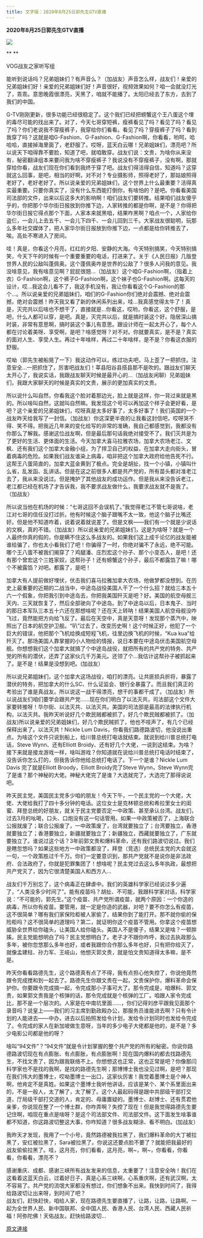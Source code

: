 ```yaml
---
title: 文字版：2020年8月25日郭先生GTV直播
---
```


**2020年8月25日郭先生GTV直播**

**[![](https://3.bp.blogspot.com/-Ln8Wjg19t1Y/X0yfF2hJEdI/AAAAAAAAAu4/wkqTLNI41zoROQz76Ew0DUX8HaiKDOuGQCK4BGAYYCw/s400/20200825.png)](http://3.bp.blogspot.com/-Ln8Wjg19t1Y/X0yfF2hJEdI/AAAAAAAAAu4/wkqTLNI41zoROQz76Ew0DUX8HaiKDOuGQCK4BGAYYCw/s1600/20200825.png)**

**
**



VOG战友之家听写组




能听到说话吗？兄弟姐妹们？有声音么？（加战友）声音怎么样，战友们！亲爱的兄弟姐妹们好！亲爱的兄弟姐妹们好！声音很好，视频效果如何？咱一会就没灯光了，乖乖。意思晚霞很漂亮，天黑了，咱就不能播了。太阳已经去了东方，去到了我们的中国。

G-TV刚刚更新，很多功能已经很稳定了。这个我们已经把螃蟹这个王八蛋这个埋的毒尽可能的找出来了。对了，今天七哥穿短裤，瘦裤看见了吗？看见了吗？看见了吗？你们老说我不穿瘦裤子，我穿给你们看看。看见了吗？穿瘦裤子了吗？看到我穿了吗？这就是咱G-Fashion、G-Fashion、G-Fashion啊，你看看，哟呵，哈哈哈，直接掉海里面了，老舒服了。哎呀，蓝天白云哪！兄弟姐妹们，漂亮吧？所以说天下咱得靠不要脸，知道了吧，就咱敢穿。战友们说：文贵，为啥你从来没有，秘密翻译组本来要问我为啥不穿瘦裤子？我说没有不穿瘦裤子，没有啊，那就穿给你看，战友们现在你们看到我终于穿了吧。战友们得活得自信，知道吗？这穿就这么回事，是吧，相当的好啊，对不对？专业摄影师，照得老好了，那姑娘照得老好了，老好老好了。所以说亲爱的兄弟姐妹们，这个世界上什么最重要？活得真实最重要。只要你真实了，没有什么东西能打倒你，有啥怕的？是吧。你看看美国司法部的文件，出来以后这多大的影响啊！咱们战友们要转推。结果咱们战友傻乎乎的，你把那个华尔街日报放到你推下边，人家转推的都是你啊，是不是？你得把华尔街日报它得点那个下面，人家本来就黑咱，结果咋黑啊？咱点一个，人家给你盗仨，一会儿上去五千、一会儿下四千、一会儿回到三千。大家战友很聪明，玩那么多年社交媒体了，把人家华尔街日报放到你推下边，一点都是给你转推去了，唉。高处不寒进入了房间。

哇！真是，你看这个月亮，红红的夕阳、安静的大海。今天特别搞笑，今天特别搞笑，今天下午的时候有一个重要重要的电话，打进来了。关于《人民日报》几版登世界人民的公敌叫蓬佩奥。这个蓬佩奥咋是世界的公敌了？很多人问我的意见。我没啥意见，我有啥意见啊？屁屁很翘…（加战友）这个咱G-Fashion啊，（指着上衣）G-Fashion啊，这个裤子G-Fashion啊，这个袜子也G-Fashion啊。这每天的设计，哎…我这会儿看不了，我这手机没有，我让你看看这个G-Fashion的那个…。所以说亲爱的兄弟姐妹们，咱们的G-Fashion你们绝对会震撼、绝对会震撼，绝对会震撼！昨天我又看了新的休闲系列出来，哇…我真感觉得太牛了！真是，灭完共以后啥也不想干了，直接就是…你看这，哎哟，你看这，这个舒服，是吧，什么人都可以穿，是吧。真是，灭完共以后，就是搞时装这个好。隐居深山搞时装，非常有意思啊，搞时装这个事儿有意思。跟设计师在一起太开心了，每个人都在讨论着美呀、享受啊，是吧？啥感觉呀？对不对。你就要真实，是不是？真实的面对人生、享受人生。再过十年啥样，再过二十年啥样，是不是？你看这衣服的舒服。

哎呦（郭先生被船晃了一下）我这动作可以，练过功夫吧，马上歪了一把抓住。注意安全…一把抓住了，厉害吧战友们！莘县阳谷县搭县那不是吹的。跟战友们聊天太开心了，我说实话，我跟战友聊天时候是最开心的…（加战友闲聊）兄弟姐妹们，我跟大家聊天的时候是真实的文贵，展示的更加真实的文贵。

所以说什么叫自然，你看我这个脸对着那边光，脸上就是这样，你一背过来就是黑的。所以啥叫自然，这就叫自然嘛。我发现这个号可以再加这个样子会更好看，是吧？这个亲爱的兄弟姐妹们，哎呀真是太多好事了，太多好事了！我们英国的一个战友昨天给我写了一封信。（加战友）你这深更半夜的让我看这封信吧，哎呀哭不得、笑不得。把我近几年来的变化给写的非常的准确，我自己都感觉到，我都没有你那么了解我。感谢这位战友啊，但是最后那句话我绝对接受不了。我们灭共是为了更好的生活、更体面的生活。今天加拿大喜马拉雅农场，加拿大农场老江、文枫、还有我们这个加拿大金融小组，为了捍卫自己的权益，在加拿大走向街头，冒着病毒的危险。如果我们战友谁染上病毒，咱非把这个加拿大政府给他告死不行。这帮王八蛋简直的，加拿大蓝金黄到了极点。完全是胡扯，找一个小镇，小镇叫什么省，乱发函、乱讲话。但是在这之前很多人都是共产党的，所有苗头都对准老江去了，我从来没说过。但是掩护了其他战友的成功运作。但是我从来没告诉老江，老江都已经在机场了才告诉我，我不要求战友做什么，我要求战友就不是我了。（加战友）

所以说当他在机场的时候：“七哥这回不会误机了。”我觉得老江不管七哥说啥，老江对七哥的信任没打过折。他有时候这个脑子跟嘴不太一致，他这个脑子比嘴还好。但是他不知道咋着，说着说着就说差了。但是文枫——我们有一个就是少说话的文枫，真的不错。（加战友）所以说亲爱的兄弟姐妹们，这是为啥呀？就是一个人最终你真的假的，你是瞒不住这么多战友的。如果我们这上成千论亿的战友能被谁给骗了，你也太小看我们了吧！你骗得了一时，你绝对骗不了永远，绝不可能。哪个王八蛋不被我们揭穿了？鸡腿潘、庄烈宏这个孙子、那个小变态人，是吧！还有那个曾宏这个三姓家奴，这帮孙子！还有螃蟹这个孙子，最后不都露馅了嘛！哪个不被露馅？对吧。都露了，是吧！

加拿大有人提前做好埋伏，伏击我们喜马拉雅加拿大农场，他做梦都没想到。在历史上最重要的近期的二战当中，中途岛战役美国人干了一个什么招？就给三本五十六一个假象，你把我引到中途岛去，你把我美国歼灭是吧？好。美国的航空母舰三天内、三天就恢复了，然后全部驶向了中途岛。到了中途岛以后，日本鬼子、当时的那日本军队三本五十六还在那想啥呢？还在天上转呐！结果美国人航空母舰没咋飞过，竟然能把方向给飞反了。最后在天空中，真是天意呀！发现那个蒸汽中，映照出了日本的航空护卫舰。“叭”过去了，改变历史啊！这个时候正好，他犯了一个巨大的错误，他把那个飞机给换成短程飞机，往里边换飞机的时候，“Kua kua”给歼灭了。那场美国人靠掌握的小人物给的情报，说日本要在中途岛伏击美国航空母舰。你想想我们这个加拿大就搞了个中途岛战役，就把所有的共产党的特务、共产党的所有的潜伏，还弄了这家伙几千万美元。还领了个…我估计这帮孙子被抓起来了。是不是！结果是没想到吧。(加战友）

所以说兄弟姐妹们，这个加拿大这场战役，咱打的漂亮。让共匪损兵折将，暴露了潜伏的特务，把加拿大的什么SC、什么证监会、银行全暴露了。而且我们真正的考验出了谁是真战友。所以说这一战干得漂亮，想干的事都干成了。（加战友）所以说战友们咱们要学会跟共产党……现在你们明白了以法灭共，司法部这个文件大家要转推呀！华尔街、以法灭共、以法灭共。美国的司法部是最高的法律执行机构，以法灭共。我昨天听说好几个欺民贼都被抓了，好几个欺民贼都被抓了。（加战友)所以说亲爱的兄弟姐妹们，好几个欺民贼抓了，他也不吱声了，有几个已经保释出来了。以法灭共！Nickle Lum Davis，你看我们路德路波切，他没说出重点。为啥这个文件只说到船上，给川普总统打电话就结束。就说到给川普总统打电话，Steve Wynn、还有Elliott Broidy、还有好几个大佬，一说到这结束。为啥？接下来就是接龙游戏一样，啥叫游戏？你知道就在说给川普总统打电话时结束了，没告诉你怎么打的，但我告诉你他给总统打电话了。下一个是谁？Nickle Lum Davis 完了就是Elliott Broody，Elliott Broidy完了Steve Wynn，Steve Wynn完了是谁？那个神秘的大佬。神秘大佬完了是谁？大选就完了，大选完了那得说说吧。

昨天民主党，美国民主党多少咱的朋友！今天下午，一个民主党的一个大佬，大佬、大佬给我打了四十多分钟的电话。这位女士是克林顿总统和希拉里女士的闺蜜、拜登总统的好朋友，就关于民主党要否定一中政策、甚至承认台湾。战友们，过去3月的吆喝，口头、口炮没有这一句话管用。如果一中政策被否了，上海联合公报就废了；联合公报废了，一中政策废了，台湾就要独立了；台湾要独立，香港就要独立了；香港要独立，新疆就要独立了；新疆独立，西藏就要独立了，广东就要独立了。谁说过这个话？3年前郭文贵和爆料革命，还有我们路波切说过。我们是瞎忽悠吗？如果这些地方一中政策都没了，拜登（竞选）总统民主党的大会就这一句，一个政策胜过千千万。你们一定要意识到，那共产党就不是说你是非法政府、合法政府了，你就是犯罪集团了！想啥呢？民主党过去这么多年执政，最想把共产党灭了，因为它很清楚美国人和西方人…

战友们千万别忘了，这个病毒正在肆虐中。我们的英雄科学家已经说过多少遍了，“人类没多少时间了”。能有疫苗吗？胡扯、不可能，我跟科学家对话，科学家说：“不可能的，郭先生。”这个疫苗、共产党所谓疫苗，就两个原因：一个你造的病毒，所以你有疫苗。要管用，就一定是你造的武器，对吧？要不你怎么有疫苗，这不很简单？哪有我们家保险柜被人家偷了，结果你到了能打开。那不就你偷的保险柜吗？这不很简单的道理吗？第二，就证明你这个疫苗不管用。你拿这个疫苗想威胁全世界给你磕头，让美国人给你磕头。美国人不是傻子，结果又是啥？一顿胖揍。民主党能想明白了吗？民主党想明白了。老子才不跟你咋呼，我过去执政那么多年，被你忽悠那么多年也好，或者我跟你合作那么多年也好，只有把你给灭了，就像孟建柱、孙力军、王岐山，他想灭郭文贵，就是怕文贵知道得太多嘛，是不是。

昨天你看看路德先生，这个路德真有点了不得，我有点担心他失控了，你说他竟然跟令完成搅和到一起去了。路德先生你跟文贵在一起，文贵保护你，爆料革命会保护你。你要跟令完成搞一起，令完成那小子事可大了。那令完成是，咱爆料、郭文贵，如果郭文贵我是个核弹的话，那令完成就是个核弹的工厂。咱跟人家令完成比，那不是一个层次的。人家是在中南坑里面……，你们记得刘彦平跟我见面那个录音吗？说皇上——我们的习主席到勤政殿办公，那服务员谁能进去啊？只有令计划的人能进去——中办，进去以后拍照发给令计划，发给令计划同时也发给令完成了。令完成的家人在新加坡做生意呀，当年的多少电子大佬都是他的，是不是？多少电影公司都是他的呀？

啥叫“94文件”？“94文件”就是令计划掌握的整个共产党的所有的秘密。你说你路德路波切现在有点膨胀、有点膨胀，有点膨胀啊！现在国内爆料的都去找路德先生，不找文贵了，因为跟我联络不上。你想想这也正常，这也正常是吧？你像那闫科学家也不是找的我啊，是找的路德先生啊；那博博士我也没见过啊，是吧？那现在我们伟大的墨博士，哎呦墨博士一出口，这家伙厉害！我觉着墨博士是个神人啊，他肯定不是真姓。如果这个墨博士我听他讲话，应该是某个、某个系里面出来的，不是一般人，太了解了，太了解了。这个人最起码得是跟中共部级干部打交道，厅局级干部打交道的人，肯定的、毋庸置疑的。墨博士、赵博士、还有贯君他亲爹，你说现在整了一个博士群，你咋弄啊？失控了现在！但是我觉得路德先生要记住啊，咱现在重点是啥呀？是这个司法部文件、司法部文件。这下面发生啥事谁都不知道，你这路波切整这大事，你咋知道？很多战友糊涂、看不明白。(加战友）

我昨天才发现，我用了一个小号，竟然路德被我拉黑了，我们爆料革命的大丁被拉黑了，安红被拉黑了，Sara被拉黑了。你说这还要点脸不要了？就能把我最好的战友偷偷拉黑了。哇，这月亮，你们看看，这月亮，啊~，啊~，你看看，你看看，你看看，漂亮不？

感谢重庆、成都、感谢三峡所有战友发来的信息，太重要了！注意安全呐！我们在这看着这蓝天白云，过着好日子，真是心系三峡啊，心系重庆啊，还有武汉啊，太不容易了。共产党的流氓大家都没有想过，你们想象不出来。我快到时间了，我得给路波切让出来呀，到时间了吧？<br>战友们，赶快赶快，咱给人家，现在路德先生要直播了，让路，让路，让路啊。一起为全世界人民、新中国联邦、全中国人民、香港人民、台湾人民、西藏人民祈福！阿弥陀佛！天佑战友。赶快给路波切…

[原文連接](http://vog2020.blogspot.com/2020/08/2020825gtv.html)
